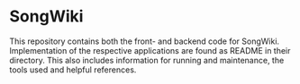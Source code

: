 # SongWiki
This repository contains both the front- and backend code for SongWiki.  
Implementation of the respective applications are found as README in their directory. This also includes information for running and maintenance, the tools used and helpful references.